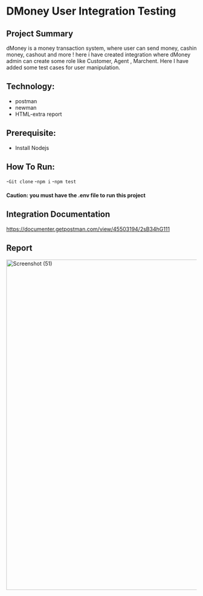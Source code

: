# DMoney User Integration Testing 

## Project Summary
dMoney is a money transaction system, where user can send money, cashin money, cashout and more ! here i have created integration where dMoney admin can create some role like Customer, Agent , Marchent. Here I have added some test cases for user manipulation.

## Technology:
- postman
- newman
- HTML-extra report

## Prerequisite:
- Install Nodejs

## How To Run:
-```Git clone```
-```npm i```
-```npm test```

#### Caution: you must have the .env file to run this project

## Integration Documentation
https://documenter.getpostman.com/view/45503194/2sB34hG111

## Report
<img width="929" height="871" alt="Screenshot (51)" src="https://github.com/user-attachments/assets/1dbd62f4-a2dd-4fd4-9eff-b27cd22e94ff" />
